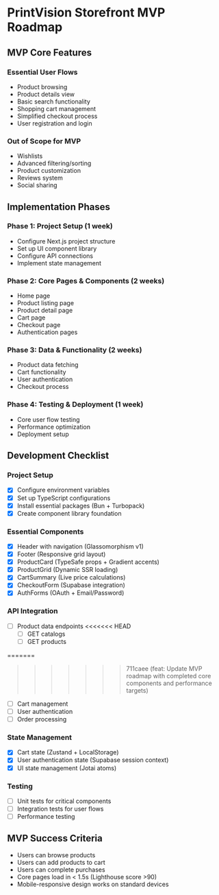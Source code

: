 # PrintVision Storefront MVP Roadmap

## MVP Core Features

### Essential User Flows
- Product browsing
- Product details view
- Basic search functionality
- Shopping cart management
- Simplified checkout process
- User registration and login

### Out of Scope for MVP
- Wishlists
- Advanced filtering/sorting
- Product customization
- Reviews system
- Social sharing

## Implementation Phases

### Phase 1: Project Setup (1 week)
- Configure Next.js project structure
- Set up UI component library 
- Configure API connections
- Implement state management

### Phase 2: Core Pages & Components (2 weeks)
- Home page
- Product listing page
- Product detail page
- Cart page
- Checkout page
- Authentication pages

### Phase 3: Data & Functionality (2 weeks)
- Product data fetching
- Cart functionality
- User authentication
- Checkout process

### Phase 4: Testing & Deployment (1 week)
- Core user flow testing
- Performance optimization
- Deployment setup

## Development Checklist

### Project Setup
- [x] Configure environment variables
- [x] Set up TypeScript configurations
- [x] Install essential packages (Bun + Turbopack)
- [x] Create component library foundation

### Essential Components
- [x] Header with navigation (Glassomorphism v1)
- [x] Footer (Responsive grid layout)
- [x] ProductCard (TypeSafe props + Gradient accents)
- [x] ProductGrid (Dynamic SSR loading)
- [x] CartSummary (Live price calculations)
- [x] CheckoutForm (Supabase integration)
- [x] AuthForms (OAuth + Email/Password)

### API Integration
- [ ] Product data endpoints
<<<<<<< HEAD
    - [ ] GET catalogs
    - [ ] GET products

=======
>>>>>>> 711caee (feat: Update MVP roadmap with completed core components and performance targets)
- [ ] Cart management
- [ ] User authentication
- [ ] Order processing

### State Management
- [x] Cart state (Zustand + LocalStorage)
- [x] User authentication state (Supabase session context)
- [x] UI state management (Jotai atoms)

### Testing
- [ ] Unit tests for critical components
- [ ] Integration tests for user flows
- [ ] Performance testing

## MVP Success Criteria
- Users can browse products
- Users can add products to cart
- Users can complete purchases
- Core pages load in < 1.5s (Lighthouse score >90)
- Mobile-responsive design works on standard devices

